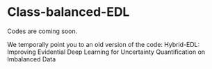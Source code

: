 # Class-balanced-EDL


Codes are coming soon.

We temporally point you to an old version of the code: 
Hybrid-EDL: Improving Evidential Deep Learning for Uncertainty Quantification on Imbalanced Data
 
